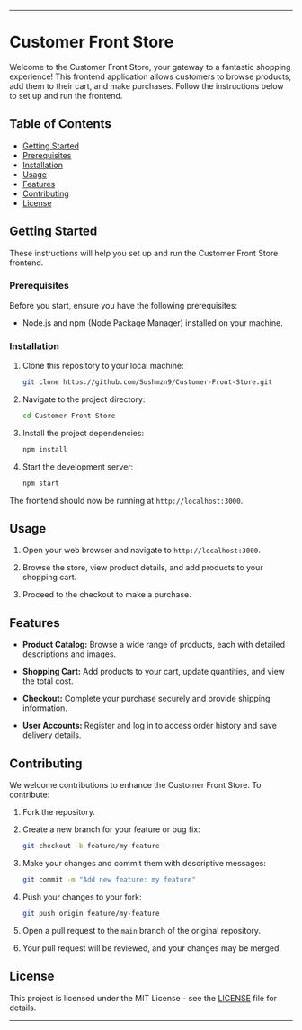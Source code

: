 

---

# Customer Front Store

Welcome to the Customer Front Store, your gateway to a fantastic shopping experience! This frontend application allows customers to browse products, add them to their cart, and make purchases. Follow the instructions below to set up and run the frontend.

## Table of Contents

- [Getting Started](#getting-started)
- [Prerequisites](#prerequisites)
- [Installation](#installation)
- [Usage](#usage)
- [Features](#features)
- [Contributing](#contributing)
- [License](#license)

## Getting Started

These instructions will help you set up and run the Customer Front Store frontend.

### Prerequisites

Before you start, ensure you have the following prerequisites:

- Node.js and npm (Node Package Manager) installed on your machine.

### Installation

1. Clone this repository to your local machine:

   ```bash
   git clone https://github.com/Sushmzn9/Customer-Front-Store.git
   ```

2. Navigate to the project directory:

   ```bash
   cd Customer-Front-Store
   ```

3. Install the project dependencies:

   ```bash
   npm install
   ```

4. Start the development server:

   ```bash
   npm start
   ```

The frontend should now be running at `http://localhost:3000`.

## Usage

1. Open your web browser and navigate to `http://localhost:3000`.

2. Browse the store, view product details, and add products to your shopping cart.

3. Proceed to the checkout to make a purchase.

## Features

- **Product Catalog:** Browse a wide range of products, each with detailed descriptions and images.

- **Shopping Cart:** Add products to your cart, update quantities, and view the total cost.

- **Checkout:** Complete your purchase securely and provide shipping information.

- **User Accounts:** Register and log in to access order history and save delivery details.

## Contributing

We welcome contributions to enhance the Customer Front Store. To contribute:

1. Fork the repository.

2. Create a new branch for your feature or bug fix:

   ```bash
   git checkout -b feature/my-feature
   ```

3. Make your changes and commit them with descriptive messages:

   ```bash
   git commit -m "Add new feature: my feature"
   ```

4. Push your changes to your fork:

   ```bash
   git push origin feature/my-feature
   ```

5. Open a pull request to the `main` branch of the original repository.

6. Your pull request will be reviewed, and your changes may be merged.

## License

This project is licensed under the MIT License - see the [LICENSE](LICENSE) file for details.

---

